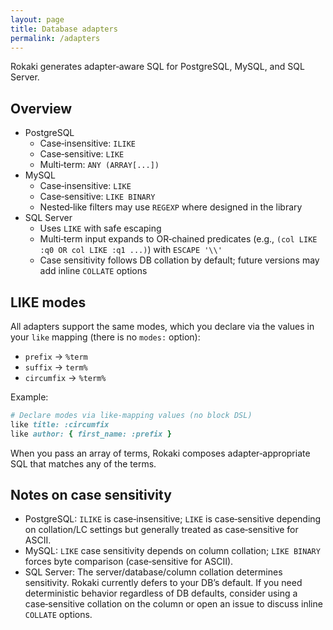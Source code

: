 ```yaml
---
layout: page
title: Database adapters
permalink: /adapters
---
```


Rokaki generates adapter‑aware SQL for PostgreSQL, MySQL, and SQL Server.

## Overview

- PostgreSQL
  - Case‑insensitive: `ILIKE`
  - Case‑sensitive: `LIKE`
  - Multi‑term: `ANY (ARRAY[...])`
- MySQL
  - Case‑insensitive: `LIKE`
  - Case‑sensitive: `LIKE BINARY`
  - Nested‑like filters may use `REGEXP` where designed in the library
- SQL Server
  - Uses `LIKE` with safe escaping
  - Multi‑term input expands to OR‑chained predicates (e.g., `(col LIKE :q0 OR col LIKE :q1 ...)`) with `ESCAPE '\\'`
  - Case sensitivity follows DB collation by default; future versions may add inline `COLLATE` options

## LIKE modes

All adapters support the same modes, which you declare via the values in your `like` mapping (there is no `modes:` option):

- `prefix` → `%term`
- `suffix` → `term%`
- `circumfix` → `%term%`

Example:

```ruby
# Declare modes via like-mapping values (no block DSL)
like title: :circumfix
like author: { first_name: :prefix }
```

When you pass an array of terms, Rokaki composes adapter‑appropriate SQL that matches any of the terms.

## Notes on case sensitivity

- PostgreSQL: `ILIKE` is case‑insensitive; `LIKE` is case‑sensitive depending on collation/LC settings but generally treated as case‑sensitive for ASCII.
- MySQL: `LIKE` case sensitivity depends on column collation; `LIKE BINARY` forces byte comparison (case‑sensitive for ASCII).
- SQL Server: The server/database/column collation determines sensitivity. Rokaki currently defers to your DB’s default. If you need deterministic behavior regardless of DB defaults, consider using a case‑sensitive collation on the column or open an issue to discuss inline `COLLATE` options.
